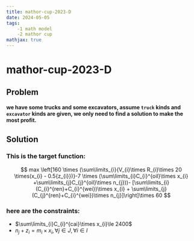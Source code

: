 ```yaml
---
title: mathor-cup-2023-D
date: 2024-05-05
tags: 
    -1 math model 
    -2 mathor cup
mathjax: true
---
```


# mathor-cup-2023-D

## Problem
#### we have some trucks and some excavators, assume `truck` kinds and `excavator` kinds are given, we only need to find a solution to make the most profit.

## Solution
### This is the target function:
$$ 
max \left[160 \times (\sum\limits_{i}{V_{i}\times R_{i}\times 20 \times(x_{i} - 0.5{z_{i}})}-7 \times (\sum\limits_{i}C_{i}^{oil}\times x_{i} +\sum\limits_{j}C_{j}^{oil}\times n_{j}))- [\sum\limits_{i}(C_{i}^{ren}+C_{i}^{wei})\times x_{i} + \sum\limits_{j}(C_{j}^{ren}+C_{i}^{wei})\times n_{j}]\right]\times 60
$$

### here are the constraints:
* $\sum\limits_{i}C_{i}^{cai}\times x_{i}\le 2400$
* $n_{j}+z_{i}=m_{i}\times x_{i}, \forall j\in J, \forall i \in I$
